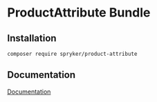 # ProductAttribute Bundle

## Installation

```
composer require spryker/product-attribute
```

## Documentation

[Documentation](http://spryker.github.io)
